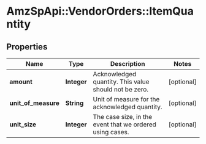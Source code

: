 # AmzSpApi::VendorOrders::ItemQuantity

## Properties
Name | Type | Description | Notes
------------ | ------------- | ------------- | -------------
**amount** | **Integer** | Acknowledged quantity. This value should not be zero. | [optional] 
**unit_of_measure** | **String** | Unit of measure for the acknowledged quantity. | [optional] 
**unit_size** | **Integer** | The case size, in the event that we ordered using cases. | [optional] 

